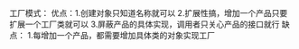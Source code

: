 工厂模式：
    优点：1.创建对象只知道名称就可以
          2.扩展性搞，增加一个产品只要扩展一个工厂类就可以
          3.屏蔽产品的具体实现，调用者只关心产品的接口就行
    缺点：
        1.每增加一个产品，都需要增加具体类的对象实现工厂